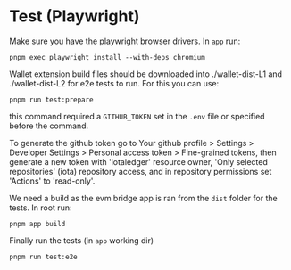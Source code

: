 # Test (Playwright)

Make sure you have the playwright browser drivers.
In `app` run:

`pnpm exec playwright install --with-deps chromium`

Wallet extension build files should be downloaded into ./wallet-dist-L1 and ./wallet-dist-L2 for e2e tests to run.
For this you can use:

`pnpm run test:prepare`

this command required a `GITHUB_TOKEN` set in the `.env` file or specified before the command.

To generate the github token go to Your github profile > Settings > Developer Settings > Personal access token > Fine-grained tokens,
then generate a new token with 'iotaledger' resource owner, 'Only selected repositories' (iota) repository access, and in repository permissions
set 'Actions' to 'read-only'.

We need a build as the evm bridge app is ran from the `dist` folder for the tests.
In root run:

`pnpm app build`

Finally run the tests (in `app` working dir)

`pnpm run test:e2e`
